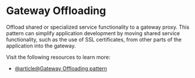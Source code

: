 # Gateway Offloading

Offload shared or specialized service functionality to a gateway proxy. This pattern can simplify application development by moving shared service functionality, such as the use of SSL certificates, from other parts of the application into the gateway.

Visit the following resources to learn more:

- [@article@Gateway Offloading pattern](https://learn.microsoft.com/en-us/azure/architecture/patterns/gateway-offloading)
